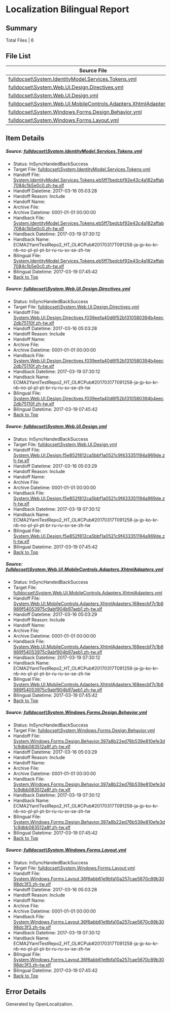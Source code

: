 # <a name='report-top'></a> Localization Bilingual Report

## Summary
 Total Files | 6

## File List
 Source File | Status | Details 
 ----------- | ------ | ------- 
 [fulldocset\System.IdentityModel.Services.Tokens.yml](https://github.com/OpenLocalizationTestOrg/ECMA2YamlTestRepo2/blob/9a577bbd8ead778fd4723fbdbce691e69b3b14d4/fulldocset/System.IdentityModel.Services.Tokens.yml) | InSyncHandedBackSuccess | [Details](#444b59c6f5285f3604f5f0895e1b4fd3c9e245a778107)
 [fulldocset\System.Web.UI.Design.Directives.yml](https://github.com/OpenLocalizationTestOrg/ECMA2YamlTestRepo2/blob/9a577bbd8ead778fd4723fbdbce691e69b3b14d4/fulldocset/System.Web.UI.Design.Directives.yml) | InSyncHandedBackSuccess | [Details](#77c696e9ec4eaefafdab91d470c4ff4399c8842682431)
 [fulldocset\System.Web.UI.Design.yml](https://github.com/OpenLocalizationTestOrg/ECMA2YamlTestRepo2/blob/9a577bbd8ead778fd4723fbdbce691e69b3b14d4/fulldocset/System.Web.UI.Design.yml) | InSyncHandedBackSuccess | [Details](#5e07772925d2ce80df3f55eb497cf725a05eef8a82646)
 [fulldocset\System.Web.UI.MobileControls.Adapters.XhtmlAdapters.yml](https://github.com/OpenLocalizationTestOrg/ECMA2YamlTestRepo2/blob/9a577bbd8ead778fd4723fbdbce691e69b3b14d4/fulldocset/System.Web.UI.MobileControls.Adapters.XhtmlAdapters.yml) | InSyncHandedBackSuccess | [Details](#f3198a99fa052247a080e4d8dc68ecc561bb446e82840)
 [fulldocset\System.Windows.Forms.Design.Behavior.yml](https://github.com/OpenLocalizationTestOrg/ECMA2YamlTestRepo2/blob/9a577bbd8ead778fd4723fbdbce691e69b3b14d4/fulldocset/System.Windows.Forms.Design.Behavior.yml) | InSyncHandedBackSuccess | [Details](#f9d375518a2a3fb6104f7d9889adfd9468ee697d85074)
 [fulldocset\System.Windows.Forms.Layout.yml](https://github.com/OpenLocalizationTestOrg/ECMA2YamlTestRepo2/blob/9a577bbd8ead778fd4723fbdbce691e69b3b14d4/fulldocset/System.Windows.Forms.Layout.yml) | InSyncHandedBackSuccess | [Details](#1a663c709db7689fb0d1dce69df84348f118f57485261)

## Item Details
##### <a name='444b59c6f5285f3604f5f0895e1b4fd3c9e245a778107'></a> Source: [fulldocset\System.IdentityModel.Services.Tokens.yml](https://github.com/OpenLocalizationTestOrg/ECMA2YamlTestRepo2/blob/9a577bbd8ead778fd4723fbdbce691e69b3b14d4/fulldocset/System.IdentityModel.Services.Tokens.yml)
* Status: InSyncHandedBackSuccess
* Target File: [fulldocset\System.IdentityModel.Services.Tokens.yml](https://github.com/OpenLocalizationTestOrg/ECMA2YamlTestRepo2.zh-tw/blob/ac4358009af3c8b441625a3b751f4c4556babdb2/fulldocset/System.IdentityModel.Services.Tokens.yml)
* Handoff File: [System.IdentityModel.Services.Tokens.eb5ff7bedcbf92e43c4a182affab7084c1b5e0c0.zh-tw.xlf](https://github.com/OpenLocalizationTestOrg/ECMA2YamlTestRepo2.handoff/blob/cadaade5a6583edb23c7e6a2d3872233c1bf5168/ol-handoff/OpenLocalizationTestOrg/ECMA2YamlTestRepo2.zh-tw/master/fulldocset/System.IdentityModel.Services.Tokens.eb5ff7bedcbf92e43c4a182affab7084c1b5e0c0.zh-tw.xlf)
* Handoff Datetime: 2017-03-16 05:03:28
* Handoff Reason: Include
* Handoff Name: 
* Archive File: 
* Archive Datetime: 0001-01-01 00:00:00
* Handback File: [System.IdentityModel.Services.Tokens.eb5ff7bedcbf92e43c4a182affab7084c1b5e0c0.zh-tw.xlf](https://github.com/OpenLocalizationTestOrg/ECMA2YamlTestRepo2.handback/blob/95a1bcdb5efd0f9c054cb538340737d826bfc028/ol-handback/OpenLocalizationTestOrg/ECMA2YamlTestRepo2.zh-tw/master/fulldocset/System.IdentityModel.Services.Tokens.eb5ff7bedcbf92e43c4a182affab7084c1b5e0c0.zh-tw.xlf)
* Handback Datetime: 2017-03-19 07:30:12
* Handback Name: ECMA2YamlTestRepo2_HT_OL#CPub#20170317T091258-ja-jp-ko-kr-nb-no-pl-pl-pt-br-ru-ru-sv-se-zh-tw
* Bilingual File: [System.IdentityModel.Services.Tokens.eb5ff7bedcbf92e43c4a182affab7084c1b5e0c0.zh-tw.xlf](https://github.com/OpenLocalizationTestOrg/ECMA2YamlTestRepo2.handback/blob/95a1bcdb5efd0f9c054cb538340737d826bfc028/ol-handback/OpenLocalizationTestOrg/ECMA2YamlTestRepo2.zh-tw/master/fulldocset/System.IdentityModel.Services.Tokens.eb5ff7bedcbf92e43c4a182affab7084c1b5e0c0.zh-tw.xlf)
* Bilingual Datetime: 2017-03-19 07:45:42
* [Back to Top](#report-top)

##### <a name='77c696e9ec4eaefafdab91d470c4ff4399c8842682431'></a> Source: [fulldocset\System.Web.UI.Design.Directives.yml](https://github.com/OpenLocalizationTestOrg/ECMA2YamlTestRepo2/blob/9a577bbd8ead778fd4723fbdbce691e69b3b14d4/fulldocset/System.Web.UI.Design.Directives.yml)
* Status: InSyncHandedBackSuccess
* Target File: [fulldocset\System.Web.UI.Design.Directives.yml](https://github.com/OpenLocalizationTestOrg/ECMA2YamlTestRepo2.zh-tw/blob/ac4358009af3c8b441625a3b751f4c4556babdb2/fulldocset/System.Web.UI.Design.Directives.yml)
* Handoff File: [System.Web.UI.Design.Directives.f039eefa40d6f52b1310580394b4eec2db75110f.zh-tw.xlf](https://github.com/OpenLocalizationTestOrg/ECMA2YamlTestRepo2.handoff/blob/cadaade5a6583edb23c7e6a2d3872233c1bf5168/ol-handoff/OpenLocalizationTestOrg/ECMA2YamlTestRepo2.zh-tw/master/fulldocset/System.Web.UI.Design.Directives.f039eefa40d6f52b1310580394b4eec2db75110f.zh-tw.xlf)
* Handoff Datetime: 2017-03-16 05:03:28
* Handoff Reason: Include
* Handoff Name: 
* Archive File: 
* Archive Datetime: 0001-01-01 00:00:00
* Handback File: [System.Web.UI.Design.Directives.f039eefa40d6f52b1310580394b4eec2db75110f.zh-tw.xlf](https://github.com/OpenLocalizationTestOrg/ECMA2YamlTestRepo2.handback/blob/95a1bcdb5efd0f9c054cb538340737d826bfc028/ol-handback/OpenLocalizationTestOrg/ECMA2YamlTestRepo2.zh-tw/master/fulldocset/System.Web.UI.Design.Directives.f039eefa40d6f52b1310580394b4eec2db75110f.zh-tw.xlf)
* Handback Datetime: 2017-03-19 07:30:12
* Handback Name: ECMA2YamlTestRepo2_HT_OL#CPub#20170317T091258-ja-jp-ko-kr-nb-no-pl-pl-pt-br-ru-ru-sv-se-zh-tw
* Bilingual File: [System.Web.UI.Design.Directives.f039eefa40d6f52b1310580394b4eec2db75110f.zh-tw.xlf](https://github.com/OpenLocalizationTestOrg/ECMA2YamlTestRepo2.handback/blob/95a1bcdb5efd0f9c054cb538340737d826bfc028/ol-handback/OpenLocalizationTestOrg/ECMA2YamlTestRepo2.zh-tw/master/fulldocset/System.Web.UI.Design.Directives.f039eefa40d6f52b1310580394b4eec2db75110f.zh-tw.xlf)
* Bilingual Datetime: 2017-03-19 07:45:42
* [Back to Top](#report-top)

##### <a name='5e07772925d2ce80df3f55eb497cf725a05eef8a82646'></a> Source: [fulldocset\System.Web.UI.Design.yml](https://github.com/OpenLocalizationTestOrg/ECMA2YamlTestRepo2/blob/9a577bbd8ead778fd4723fbdbce691e69b3b14d4/fulldocset/System.Web.UI.Design.yml)
* Status: InSyncHandedBackSuccess
* Target File: [fulldocset\System.Web.UI.Design.yml](https://github.com/OpenLocalizationTestOrg/ECMA2YamlTestRepo2.zh-tw/blob/ac4358009af3c8b441625a3b751f4c4556babdb2/fulldocset/System.Web.UI.Design.yml)
* Handoff File: [System.Web.UI.Design.f5e852f812ca5bbf1a0521c9f433351194a969de.zh-tw.xlf](https://github.com/OpenLocalizationTestOrg/ECMA2YamlTestRepo2.handoff/blob/cadaade5a6583edb23c7e6a2d3872233c1bf5168/ol-handoff/OpenLocalizationTestOrg/ECMA2YamlTestRepo2.zh-tw/master/fulldocset/System.Web.UI.Design.f5e852f812ca5bbf1a0521c9f433351194a969de.zh-tw.xlf)
* Handoff Datetime: 2017-03-16 05:03:29
* Handoff Reason: Include
* Handoff Name: 
* Archive File: 
* Archive Datetime: 0001-01-01 00:00:00
* Handback File: [System.Web.UI.Design.f5e852f812ca5bbf1a0521c9f433351194a969de.zh-tw.xlf](https://github.com/OpenLocalizationTestOrg/ECMA2YamlTestRepo2.handback/blob/95a1bcdb5efd0f9c054cb538340737d826bfc028/ol-handback/OpenLocalizationTestOrg/ECMA2YamlTestRepo2.zh-tw/master/fulldocset/System.Web.UI.Design.f5e852f812ca5bbf1a0521c9f433351194a969de.zh-tw.xlf)
* Handback Datetime: 2017-03-19 07:30:12
* Handback Name: ECMA2YamlTestRepo2_HT_OL#CPub#20170317T091258-ja-jp-ko-kr-nb-no-pl-pl-pt-br-ru-ru-sv-se-zh-tw
* Bilingual File: [System.Web.UI.Design.f5e852f812ca5bbf1a0521c9f433351194a969de.zh-tw.xlf](https://github.com/OpenLocalizationTestOrg/ECMA2YamlTestRepo2.handback/blob/95a1bcdb5efd0f9c054cb538340737d826bfc028/ol-handback/OpenLocalizationTestOrg/ECMA2YamlTestRepo2.zh-tw/master/fulldocset/System.Web.UI.Design.f5e852f812ca5bbf1a0521c9f433351194a969de.zh-tw.xlf)
* Bilingual Datetime: 2017-03-19 07:45:42
* [Back to Top](#report-top)

##### <a name='f3198a99fa052247a080e4d8dc68ecc561bb446e82840'></a> Source: [fulldocset\System.Web.UI.MobileControls.Adapters.XhtmlAdapters.yml](https://github.com/OpenLocalizationTestOrg/ECMA2YamlTestRepo2/blob/9a577bbd8ead778fd4723fbdbce691e69b3b14d4/fulldocset/System.Web.UI.MobileControls.Adapters.XhtmlAdapters.yml)
* Status: InSyncHandedBackSuccess
* Target File: [fulldocset\System.Web.UI.MobileControls.Adapters.XhtmlAdapters.yml](https://github.com/OpenLocalizationTestOrg/ECMA2YamlTestRepo2.zh-tw/blob/ac4358009af3c8b441625a3b751f4c4556babdb2/fulldocset/System.Web.UI.MobileControls.Adapters.XhtmlAdapters.yml)
* Handoff File: [System.Web.UI.MobileControls.Adapters.XhtmlAdapters.168eecbf7c1b6989f54053975c9abf904b97aeb1.zh-tw.xlf](https://github.com/OpenLocalizationTestOrg/ECMA2YamlTestRepo2.handoff/blob/cadaade5a6583edb23c7e6a2d3872233c1bf5168/ol-handoff/OpenLocalizationTestOrg/ECMA2YamlTestRepo2.zh-tw/master/fulldocset/System.Web.UI.MobileControls.Adapters.XhtmlAdapters.168eecbf7c1b6989f54053975c9abf904b97aeb1.zh-tw.xlf)
* Handoff Datetime: 2017-03-16 05:03:29
* Handoff Reason: Include
* Handoff Name: 
* Archive File: 
* Archive Datetime: 0001-01-01 00:00:00
* Handback File: [System.Web.UI.MobileControls.Adapters.XhtmlAdapters.168eecbf7c1b6989f54053975c9abf904b97aeb1.zh-tw.xlf](https://github.com/OpenLocalizationTestOrg/ECMA2YamlTestRepo2.handback/blob/95a1bcdb5efd0f9c054cb538340737d826bfc028/ol-handback/OpenLocalizationTestOrg/ECMA2YamlTestRepo2.zh-tw/master/fulldocset/System.Web.UI.MobileControls.Adapters.XhtmlAdapters.168eecbf7c1b6989f54053975c9abf904b97aeb1.zh-tw.xlf)
* Handback Datetime: 2017-03-19 07:30:12
* Handback Name: ECMA2YamlTestRepo2_HT_OL#CPub#20170317T091258-ja-jp-ko-kr-nb-no-pl-pl-pt-br-ru-ru-sv-se-zh-tw
* Bilingual File: [System.Web.UI.MobileControls.Adapters.XhtmlAdapters.168eecbf7c1b6989f54053975c9abf904b97aeb1.zh-tw.xlf](https://github.com/OpenLocalizationTestOrg/ECMA2YamlTestRepo2.handback/blob/95a1bcdb5efd0f9c054cb538340737d826bfc028/ol-handback/OpenLocalizationTestOrg/ECMA2YamlTestRepo2.zh-tw/master/fulldocset/System.Web.UI.MobileControls.Adapters.XhtmlAdapters.168eecbf7c1b6989f54053975c9abf904b97aeb1.zh-tw.xlf)
* Bilingual Datetime: 2017-03-19 07:45:42
* [Back to Top](#report-top)

##### <a name='f9d375518a2a3fb6104f7d9889adfd9468ee697d85074'></a> Source: [fulldocset\System.Windows.Forms.Design.Behavior.yml](https://github.com/OpenLocalizationTestOrg/ECMA2YamlTestRepo2/blob/9a577bbd8ead778fd4723fbdbce691e69b3b14d4/fulldocset/System.Windows.Forms.Design.Behavior.yml)
* Status: InSyncHandedBackSuccess
* Target File: [fulldocset\System.Windows.Forms.Design.Behavior.yml](https://github.com/OpenLocalizationTestOrg/ECMA2YamlTestRepo2.zh-tw/blob/ac4358009af3c8b441625a3b751f4c4556babdb2/fulldocset/System.Windows.Forms.Design.Behavior.yml)
* Handoff File: [System.Windows.Forms.Design.Behavior.397a8b22ed76b539e810efe3d1c9dbb083512a8f.zh-tw.xlf](https://github.com/OpenLocalizationTestOrg/ECMA2YamlTestRepo2.handoff/blob/cadaade5a6583edb23c7e6a2d3872233c1bf5168/ol-handoff/OpenLocalizationTestOrg/ECMA2YamlTestRepo2.zh-tw/master/fulldocset/System.Windows.Forms.Design.Behavior.397a8b22ed76b539e810efe3d1c9dbb083512a8f.zh-tw.xlf)
* Handoff Datetime: 2017-03-16 05:03:29
* Handoff Reason: Include
* Handoff Name: 
* Archive File: 
* Archive Datetime: 0001-01-01 00:00:00
* Handback File: [System.Windows.Forms.Design.Behavior.397a8b22ed76b539e810efe3d1c9dbb083512a8f.zh-tw.xlf](https://github.com/OpenLocalizationTestOrg/ECMA2YamlTestRepo2.handback/blob/95a1bcdb5efd0f9c054cb538340737d826bfc028/ol-handback/OpenLocalizationTestOrg/ECMA2YamlTestRepo2.zh-tw/master/fulldocset/System.Windows.Forms.Design.Behavior.397a8b22ed76b539e810efe3d1c9dbb083512a8f.zh-tw.xlf)
* Handback Datetime: 2017-03-19 07:30:12
* Handback Name: ECMA2YamlTestRepo2_HT_OL#CPub#20170317T091258-ja-jp-ko-kr-nb-no-pl-pl-pt-br-ru-ru-sv-se-zh-tw
* Bilingual File: [System.Windows.Forms.Design.Behavior.397a8b22ed76b539e810efe3d1c9dbb083512a8f.zh-tw.xlf](https://github.com/OpenLocalizationTestOrg/ECMA2YamlTestRepo2.handback/blob/95a1bcdb5efd0f9c054cb538340737d826bfc028/ol-handback/OpenLocalizationTestOrg/ECMA2YamlTestRepo2.zh-tw/master/fulldocset/System.Windows.Forms.Design.Behavior.397a8b22ed76b539e810efe3d1c9dbb083512a8f.zh-tw.xlf)
* Bilingual Datetime: 2017-03-19 07:45:42
* [Back to Top](#report-top)

##### <a name='1a663c709db7689fb0d1dce69df84348f118f57485261'></a> Source: [fulldocset\System.Windows.Forms.Layout.yml](https://github.com/OpenLocalizationTestOrg/ECMA2YamlTestRepo2/blob/9a577bbd8ead778fd4723fbdbce691e69b3b14d4/fulldocset/System.Windows.Forms.Layout.yml)
* Status: InSyncHandedBackSuccess
* Target File: [fulldocset\System.Windows.Forms.Layout.yml](https://github.com/OpenLocalizationTestOrg/ECMA2YamlTestRepo2.zh-tw/blob/ac4358009af3c8b441625a3b751f4c4556babdb2/fulldocset/System.Windows.Forms.Layout.yml)
* Handoff File: [System.Windows.Forms.Layout.36f6abb61e9bfa10a257cae5670c89b3098dc3f3.zh-tw.xlf](https://github.com/OpenLocalizationTestOrg/ECMA2YamlTestRepo2.handoff/blob/cadaade5a6583edb23c7e6a2d3872233c1bf5168/ol-handoff/OpenLocalizationTestOrg/ECMA2YamlTestRepo2.zh-tw/master/fulldocset/System.Windows.Forms.Layout.36f6abb61e9bfa10a257cae5670c89b3098dc3f3.zh-tw.xlf)
* Handoff Datetime: 2017-03-16 05:03:28
* Handoff Reason: Include
* Handoff Name: 
* Archive File: 
* Archive Datetime: 0001-01-01 00:00:00
* Handback File: [System.Windows.Forms.Layout.36f6abb61e9bfa10a257cae5670c89b3098dc3f3.zh-tw.xlf](https://github.com/OpenLocalizationTestOrg/ECMA2YamlTestRepo2.handback/blob/95a1bcdb5efd0f9c054cb538340737d826bfc028/ol-handback/OpenLocalizationTestOrg/ECMA2YamlTestRepo2.zh-tw/master/fulldocset/System.Windows.Forms.Layout.36f6abb61e9bfa10a257cae5670c89b3098dc3f3.zh-tw.xlf)
* Handback Datetime: 2017-03-19 07:30:12
* Handback Name: ECMA2YamlTestRepo2_HT_OL#CPub#20170317T091258-ja-jp-ko-kr-nb-no-pl-pl-pt-br-ru-ru-sv-se-zh-tw
* Bilingual File: [System.Windows.Forms.Layout.36f6abb61e9bfa10a257cae5670c89b3098dc3f3.zh-tw.xlf](https://github.com/OpenLocalizationTestOrg/ECMA2YamlTestRepo2.handback/blob/95a1bcdb5efd0f9c054cb538340737d826bfc028/ol-handback/OpenLocalizationTestOrg/ECMA2YamlTestRepo2.zh-tw/master/fulldocset/System.Windows.Forms.Layout.36f6abb61e9bfa10a257cae5670c89b3098dc3f3.zh-tw.xlf)
* Bilingual Datetime: 2017-03-19 07:45:42
* [Back to Top](#report-top)


## Error Details

Generated by OpenLocalization.
